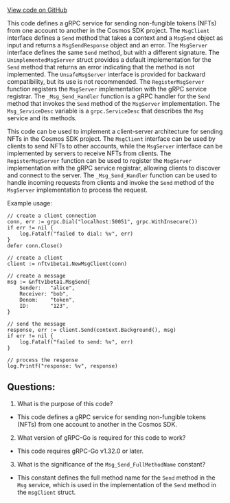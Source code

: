 [View code on GitHub](https://github.com/cosmos/cosmos-sdk.git/api/cosmos/nft/v1beta1/tx_grpc.pb.go)

This code defines a gRPC service for sending non-fungible tokens (NFTs) from one account to another in the Cosmos SDK project. The `MsgClient` interface defines a `Send` method that takes a context and a `MsgSend` object as input and returns a `MsgSendResponse` object and an error. The `MsgServer` interface defines the same `Send` method, but with a different signature. The `UnimplementedMsgServer` struct provides a default implementation for the `Send` method that returns an error indicating that the method is not implemented. The `UnsafeMsgServer` interface is provided for backward compatibility, but its use is not recommended. The `RegisterMsgServer` function registers the `MsgServer` implementation with the gRPC service registrar. The `_Msg_Send_Handler` function is a gRPC handler for the `Send` method that invokes the `Send` method of the `MsgServer` implementation. The `Msg_ServiceDesc` variable is a `grpc.ServiceDesc` that describes the `Msg` service and its methods. 

This code can be used to implement a client-server architecture for sending NFTs in the Cosmos SDK project. The `MsgClient` interface can be used by clients to send NFTs to other accounts, while the `MsgServer` interface can be implemented by servers to receive NFTs from clients. The `RegisterMsgServer` function can be used to register the `MsgServer` implementation with the gRPC service registrar, allowing clients to discover and connect to the server. The `_Msg_Send_Handler` function can be used to handle incoming requests from clients and invoke the `Send` method of the `MsgServer` implementation to process the request. 

Example usage:

```
// create a client connection
conn, err := grpc.Dial("localhost:50051", grpc.WithInsecure())
if err != nil {
    log.Fatalf("failed to dial: %v", err)
}
defer conn.Close()

// create a client
client := nftv1beta1.NewMsgClient(conn)

// create a message
msg := &nftv1beta1.MsgSend{
    Sender:   "alice",
    Receiver: "bob",
    Denom:    "token",
    ID:       "123",
}

// send the message
response, err := client.Send(context.Background(), msg)
if err != nil {
    log.Fatalf("failed to send: %v", err)
}

// process the response
log.Printf("response: %v", response)
```
## Questions: 
 1. What is the purpose of this code?
- This code defines a gRPC service for sending non-fungible tokens (NFTs) from one account to another in the Cosmos SDK.

2. What version of gRPC-Go is required for this code to work?
- This code requires gRPC-Go v1.32.0 or later.

3. What is the significance of the `Msg_Send_FullMethodName` constant?
- This constant defines the full method name for the `Send` method in the `Msg` service, which is used in the implementation of the `Send` method in the `msgClient` struct.